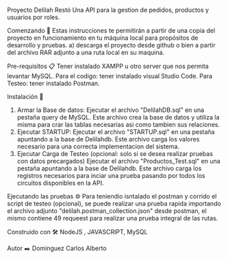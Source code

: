 Proyecto Delilah Restó
Una API para la gestion de pedidos, productos y usuarios por roles.

Comenzando 🚀
Estas instrucciones te permitirán a partir de una copia del proyecto en funcionamiento en tu máquina local para propósitos de desarrollo y pruebas.
a) descarga el proyecto desde github o bien a partir del archivo RAR adjunto a una ruta local en su maquina.


Pre-requisitos 📋
Tener instalado XAMPP u otro server que nos permita levantar MySQL.
Para el codigo:
    tener instalado visual Studio Code.
Para Testeo:
    tener instalado Postman.

Instalación 🔧

1) Armar la Base de datos:
    Ejecutar el archivo "DelilahDB.sql" en una pestaña query de MySQL. Este archivo crea la base de datos y utiliza la misma para crar las tablas necesarias asi como tambien sus relaciones.
2) Ejecutar STARTUP:
    Ejecutar el archivo "STARTUP.sql" en una pestaña apuntando a la base de Delilahdb. Este archivo carga los valores necesario para una correcta implementacion del sistema.
3) Ejecutar Carga de Testeo (opcional: solo si se desea realizar pruebas con datos precargados)
    Ejecutar el archivo "Productos_Test.sql" en una pestaña apuntando a la base de Delilahdb. Este archivo carga los registros necesarios para inciar una prueba pasando por todos los circuitos disponibles en la API.


Ejecutando las pruebas ⚙️
Para teniendio isntalado el postman y corrido el script de testeo (opcional), se puede realizar una prueba rapida importando el archivo adjunto "delilah.postman_collection.json" desde postman, el mismo contiene 49 requeest para realizar una prueba integral de las rutas.


Construido con 🛠️
NodeJS , JAVASCRIPT, MySQL


Autor ✒️
Dominguez Carlos Alberto

